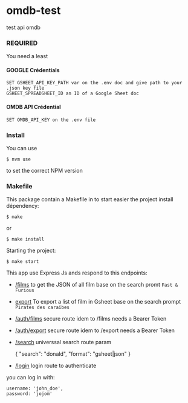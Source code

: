 # omdb-test
test api omdb

### REQUIRED
You need a least 

####  GOOGLE Crédentials
    SET GSHEET_API_KEY_PATH var on the .env doc and give path to your .json key file 
    GSHEET_SPREADSHEET_ID an ID of a Google Sheet doc


#### OMDB API Crédential
    SET OMDB_API_KEY on the .env file 

### Install
You can use

    $ nvm use
to set the correct NPM version

### Makefile
This package contain a Makefile in to start easier the project
install dépendency:

    $ make 
or

    $ make install
Starting the project: 

    $ make start


This app use Express Js ands respond to this endpoints:

* [/films](http://localhost:5400/films)
to get the JSON of all film base on the search promt `Fast & Furious`

* [export](http://localhost:5400/export)
To export a list of film in Gsheet base on the search prompt `Pirates des caraïbes`

* [/auth/films](http://localhost:5400/auth/films)
  secure route idem to /films needs a Bearer Token

* [/auth/export](http://localhost:5400/auth/export)
  secure route idem to /export needs a Bearer Token

* [/search](http://localhost:5400/search)
  universsal search route param


    {
     "search": "donald", 
     "format": "gsheet|json" 
    }

* [/login](http://localhost:5400/login)
  login route to authenticate

you can log in with: 

    username: 'john_doe',
    password: 'jojom'
